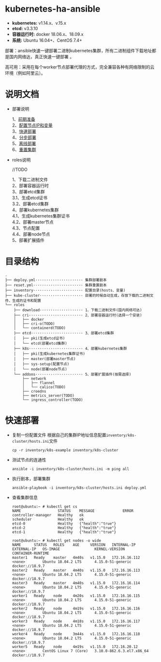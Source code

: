 # kubernetes-ha-ansible

- **kubernetes:** v1.14.x、v.15.x
- **etcd:** v3.3.10
- **容器运行时:** docker 18.06.x、18.09.x
- **系统:** Ubuntu 16.04+、CentOS 7.4+

部署：ansible快速一键部署二进制kubernetes集群，所有二进制组件下载地址都是国内网络达，真正快速一键部署 。 

高可用：采用在每个worker节点部署代理的方式，完全兼容各种有网络限制的云环境（例如阿里云）。  

# 说明文档


- 部署说明  
  
  1、[前期准备](docs/deploy/1、前期准备.md)  
  2、[配置节点IP和变量](docs/deploy/2、配置节点IP和变量.md)   
  3、[快速部署](docs/deploy/3、快速部署.md)   
  4、[分步部署](docs/deploy/4、分步部署.md)  
  5、[离线部署](docs/deploy/5、离线部署.md)  
  6、[重置集群](docs/deploy/6、重置集群.md)  
  
- roles说明  
  
  //TODO

  1、下载二进制文件  
  2、部署容器运行时  
  3、部署etcd集群  
  ​ ​ ​ ​ ​ ​ 3.1、生成etcd证书  
  ​ ​ ​ ​ ​ ​ 3.2、部署etcd集群  
  4、部署kubernetes集群  
  ​ ​ ​ ​ ​ ​  4.1、生成kubernetes集群证书  
  ​ ​ ​ ​ ​ ​ 4.2、部署master节点  
  ​ ​ ​ ​ ​ ​ 4.3、节点配置  
  ​ ​ ​ ​ ​ ​ 4.4、部署node节点  
  5、部署扩展插件  


# 目录结构

```
.  
├── deploy.yml······················ 集群部署剧本
├── reset.yml······················· 集群重置剧本
├── inventory······················· 配置目录(hosts、变量)
├── kube-cluster···················· 部署的时候自动生成，存放下载的二进制文件、生成的证书和配置
└── roles
    ├── download···················· 1、下载二进制文件(国内网络可达)
    ├── cri························· 2、部署容器运行时(选择一个安装)    
    │   ├── docker
    │   ├── cri-o(TODO)
    │   └── containerd(TODO)
    ├── etcd························ 3、部署etcd集群  
    │   ├── pki(生成etcd证书)
    │   └── etcd(部署etcd集群)
    ├── k8s························· 4、部署kubernetes集群 
    │   ├── pki(生成kubernetes集群证书)
    │   ├── master(部署master节点)
    │   ├── sys-setup(配置节点)
    │   └── node(部署node节点)
    └── addons······················ 5、部署扩展插件(按需选择)    
        ├── network
        │   ├── flannel
        │   └── calico(TODO)
        ├── croedns
        ├── metrics_server(TODO)
        └── ingress_controller(TODO) 
```


# 快速部署

- 复制一份配置文件
  根据自己的集群IP地址信息配置`inventory/k8s-cluster/hosts.ini`文件

  ```
  cp -r inventory/k8s-example inventory/k8s-cluster
  ```

- 测试节点的连通性

  ```
  ansible -i inventory/k8s-cluster/hosts.ini -m ping all
  ```

- 执行剧本，部署集群

  ```
  ansible-playbook -i inventory/k8s-cluster/hosts.ini deploy.yml
  ```

- 查看集群信息

  ```
  root@ubuntu:~ # kubectl get cs
  NAME                 STATUS    MESSAGE             ERROR
  controller-manager   Healthy   ok                  
  scheduler            Healthy   ok                  
  etcd-0               Healthy   {"health":"true"}   
  etcd-2               Healthy   {"health":"true"}   
  etcd-1               Healthy   {"health":"true"}   
  ```

  ```
  root@ubuntu:~ # kubectl get nodes -o wide
  NAME      STATUS   ROLES    AGE     VERSION   INTERNAL-IP     EXTERNAL-IP   OS-IMAGE                KERNEL-VERSION              CONTAINER-RUNTIME
  master1   Ready    master   4m40s   v1.15.0   172.16.16.112   <none>        Ubuntu 18.04.2 LTS      4.15.0-51-generic           docker://18.9.7
  master2   Ready    master   4m40s   v1.15.0   172.16.16.113   <none>        Ubuntu 18.04.2 LTS      4.15.0-51-generic           docker://18.9.7
  master3   Ready    master   4m40s   v1.15.0   172.16.16.114   <none>        Ubuntu 18.04.2 LTS      4.15.0-51-generic           docker://18.9.7
  worker1   Ready    node     4m20s   v1.15.0   172.16.16.115   <none>        Ubuntu 18.04.2 LTS      4.15.0-51-generic           docker://18.9.7
  worker2   Ready    node     4m19s   v1.15.0   172.16.16.116   <none>        Ubuntu 18.04.2 LTS      4.15.0-51-generic           docker://18.9.7
  worker3   Ready    node     4m18s   v1.15.0   172.16.16.117   <none>        Ubuntu 18.04.2 LTS      4.15.0-51-generic           docker://18.9.7
  worker4   Ready    node     3m44s   v1.15.0   172.16.16.118   <none>        Ubuntu 18.04.2 LTS      4.15.0-51-generic           docker://18.9.7
  worker5   Ready    node     4m19s   v1.15.0   172.16.20.12    <none>        CentOS Linux 7 (Core)   3.10.0-862.6.3.el7.x86_64   docker://18.9.7
  ```
